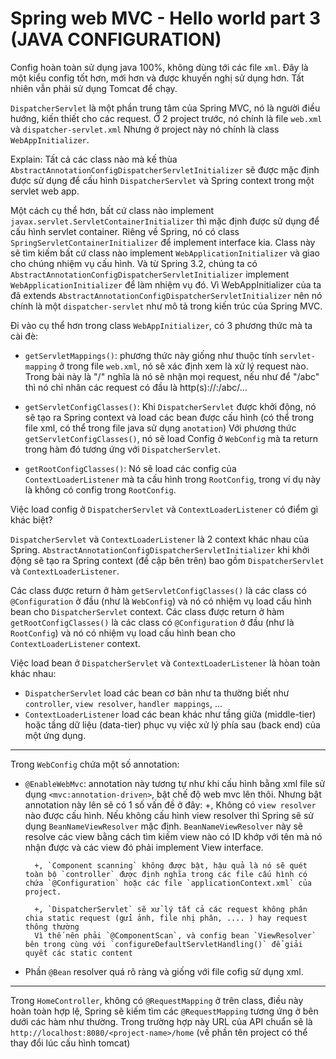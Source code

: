 # Spring web MVC - Hello world part 3 (JAVA CONFIGURATION)

Config hoàn toàn sử dụng java 100%, không dùng tới các file `xml`. Đây là một kiểu config tốt hơn, mới hơn và được khuyến nghị sử dụng hơn.
Tất nhiên vẫn phải sử dụng Tomcat để chạy.


`DispatcherServlet` là một phần trung tâm của Spring MVC, nó là người điều hướng, kiến thiết cho các request.
Ở 2 project trước, nó chính là file `web.xml` và `dispatcher-servlet.xml`
Nhưng ở project này nó chính là class `WebAppInitializer`.

Explain:
Tất cả các class nào mà kế thùa `AbstractAnnotationConfigDispatcherServletInitializer` sẽ được mặc định được sử dụng để cấu hình `DispatcherServlet`
và Spring context trong một servlet web app.

Một cách cụ thể hơn, bất cứ class nào implement `javax.servlet.ServletContainerInitializer` thì mặc định được sử dụng để cấu hình servlet container.
Riêng về Spring, nó có class `SpringServletContainerInitializer` để implement interface kia.
Class này sẽ tìm kiếm bất cứ class nào implement `WebApplicationInitializer` và giao cho chúng nhiệm vụ cấu hình.
Và từ Spring 3.2, chúng ta có `AbstractAnnotationConfigDispatcherServletInitializer` implement `WebApplicationInitializer` để làm nhiệm vụ đó.
Vì WebAppInitializer của ta đã extends `AbstractAnnotationConfigDispatcherServletInitializer` nên nó chính là một `dispatcher-servlet` như mô tả trong kiến trúc của Spring MVC.


Đi vào cụ thể hơn trong class `WebAppInitializer`, có 3 phương thức mà ta cài đè:

   - `getServletMappings()`: phương thức này giống như thuộc tính `servlet-mapping` ở trong file `web.xml`, nó sẽ xác định xem là xử lý request nào.
       Trong bài này là "/" nghĩa là nó sẽ nhận mọi request, nếu như để "/abc" thì nó chỉ nhân các request có đầu là http(s)://<ip>:<port>/abc/...

   - `getServletConfigClasses()`: Khi `DispatcherServlet` được khởi động, nó sẽ tạo ra Spring context và load các bean được cấu hình (có thể trong file xml, có thể trong file java sử dụng `anotation`)
       Với phương thức `getServletConfigClasses()`, nó sẽ load Config ở `WebConfig` mà ta return trong hàm đó tương ứng với `DispatcherServlet`.

   - `getRootConfigClasses()`: Nó sẽ load các config của `ContextLoaderListener` mà ta cấu hình trong `RootConfig`, trong ví dụ này là không có config trong `RootConfig`.


Việc load config ở `DispatcherServlet` và `ContextLoaderListener` có điểm gì khác biệt?

`DispatcherServlet` và `ContextLoaderListener` là 2 context khác nhau của Spring.
`AbstractAnnotationConfigDispatcherServletInitializer` khi khởi động sẽ tạo ra Spring context (đề cập bên trên) bao gồm `DispatcherServlet` và `ContextLoaderListener`.

Các class được return ở hàm `getServletConfigClasses()` là các class có `@Configuration` ở đầu (như là `WebConfig`) và nó có nhiệm vụ load cấu hình bean cho `DispatcherServlet` context.
Các class được return ở hàm `getRootConfigClasses()` là các class có `@Configuration` ở đầu (như là `RootConfig`) và nó có nhiệm vụ load cấu hình bean cho `ContextLoaderListener` context.

Việc load bean ở  `DispatcherServlet` và `ContextLoaderListener` là hòan toàn khác nhau:
   - `DispatcherServlet` load các bean cơ bản như ta thường biết như `controller`, `view resolver`, `handler mappings`, ...
   - `ContextLoaderListener` load các bean khác như tầng giữa (middle-tier) hoặc tầng dữ liệu (data-tier) phục vụ việc xử lý phía sau (back end) của một ứng dụng.

----------------------

Trong `WebConfig` chứa một số annotation:

   - `@EnableWebMvc`: annotation này tương tự như khi cấu hình bằng xml file sử dụng `<mvc:annotation-driven>`, bật chế độ web mvc lên thôi.
       Nhưng bật annotation này lên sẽ có 1 số vấn đề ở đây:
           +, Không có `view resolver` nào được cấu hình. Nếu không cấu hình view resolver thì Spring sẽ sử dụng `BeanNameViewResolver` mặc định.
           `BeanNameViewResolver` này sẽ resolve các view bằng cách tìm kiếm view nào có ID khớp với tên mà nó nhận được và các view đó phải implement View interface.

           +, `Component scanning` không được bật, hậu quả là nó sẽ quét toàn bộ `controller` được định nghĩa trong các file cấu hình có chứa `@Configuration` hoặc các file `applicationContext.xml` của project.

           +, `DispatcherServlet` sẽ xử lý tất cả các request không phân chia static request (gửi ảnh, file nhị phân, .... ) hay request thông thường
           Vì thế nên phải `@ComponentScan`, và config bean `ViewResolver` bên trong cùng với `configureDefaultServletHandling()` để giải quyết các static content

   - Phần `@Bean` resolver quá rõ ràng và giống với file cofig sử dụng xml.

-----------------------

Trong `HomeController`, không có `@RequestMapping` ở trên class, điều này hoàn toàn hợp lệ, Spring sẽ kiếm tìm các `@RequestMapping` tương ứng ở bên dưới các hàm như thường.
Trong trường hợp này URL của API chuẩn sẽ là `http://localhost:8080/<project-name>/home`
(về phần tên project có thể thay đổi lúc cấu hình tomcat)
